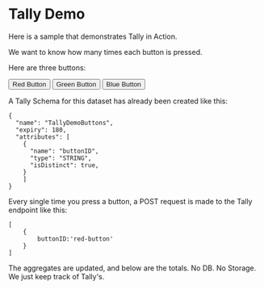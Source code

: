 # Tally Demo

Here is a sample that demonstrates Tally in Action.

We want to know how many times each button is pressed.


Here are three buttons:

<button> <a> Red Button </a> </button>
<button> <a> Green Button </a> </button>
<button> <a> Blue Button </a> </button>

A Tally Schema for this dataset has already been created like this:
```
{
  "name": "TallyDemoButtons",
  "expiry": 180,
  "attributes": [
    {
      "name": "buttonID",
      "type": "STRING",
      "isDistinct": true,
    }
    ]
}
```

Every single time you press a button, a POST request is made to the Tally endpoint like this:

``` 
[
    {   
        buttonID:'red-button'
    }
]
```

The aggregates are updated, and below are the totals. No DB. No Storage. We just keep track of Tally's.



            